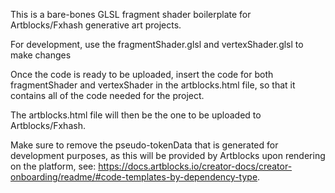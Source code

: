 This is a bare-bones GLSL fragment shader boilerplate for Artblocks/Fxhash generative art projects.

For development, use the fragmentShader.glsl and vertexShader.glsl to make changes

Once the code is ready to be uploaded, insert the code for both fragmentShader and vertexShader in the artblocks.html file, so that it contains all of the code needed for the project.

The artblocks.html file will then be the one to be uploaded to Artblocks/Fxhash.

Make sure to remove the pseudo-tokenData that is generated for development purposes, as this will be provided by Artblocks upon rendering on the platform, see: https://docs.artblocks.io/creator-docs/creator-onboarding/readme/#code-templates-by-dependency-type. 